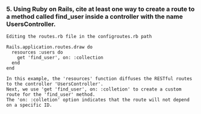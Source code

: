 ### 5. Using Ruby on Rails, cite at least one way to create a route to a method called find_user inside a controller with the name UsersController.
    
    Editing the routes.rb file in the configroutes.rb path

    Rails.application.routes.draw do
      resources :users do
        get 'find_user', on: :collection
      end
    end
    
    In this example, the 'resources' function diffuses the RESTful routes to the controller 'UsersController'. 
    Next, we use 'get 'find_user', on: :colletion' to create a custom route for the 'find_user' method. 
    The 'on: :colletion' option indicates that the route will not depend on a specific ID.
